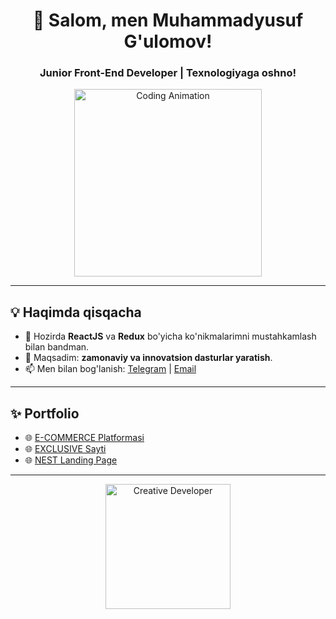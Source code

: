 <h1 align="center">
  <span style="display: inline-block; animation: bounce 1s infinite;">
    👋
  </span> Salom, men Muhammadyusuf G'ulomov!
</h1>

<h3 align="center">Junior Front-End Developer | Texnologiyaga oshno!</h3>

<div align="center" style="animation: fade-in 2s;">
  <img src="https://media.giphy.com/media/13HgwGsXF0aiGY/giphy.gif" width="300" alt="Coding Animation">
</div>

---

## 💡 Haqimda qisqacha
- 🌱 Hozirda **ReactJS** va **Redux** bo'yicha ko'nikmalarimni mustahkamlash bilan bandman.
- 🎯 Maqsadim: **zamonaviy va innovatsion dasturlar yaratish**.
- 📫 Men bilan bog'lanish: [Telegram](https://t.me/muhammadyusufdeveloper) | [Email](mailto:muhammadyusufwork1@gmail.com)

---

## ✨ Portfolio
- 🌐 [E-COMMERCE Platformasi](https://e-commerce-frontend-flame.vercel.app/)
- 🌐 [EXCLUSIVE Sayti](https://imtihon-javascript-wii6.vercel.app/)
- 🌐 [NEST Landing Page](https://reactjs-1-oy-imtihon.vercel.app/)

---

<div align="center" style="animation: rotate-scale 2s infinite;">
  <img src="https://media.giphy.com/media/26tn33aiTi1jkl6H6/giphy.gif" width="200" alt="Creative Developer">
</div>


## #
